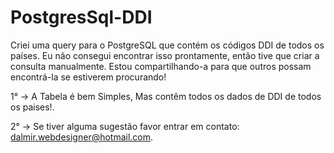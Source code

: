 # PostgresSql-DDI

Criei uma query para o PostgreSQL que contém os códigos DDI de todos os países. Eu não consegui encontrar isso prontamente, então tive que criar a consulta manualmente. Estou compartilhando-a para que outros possam encontrá-la se estiverem procurando!

1° -> A Tabela é bem Simples, Mas contêm todos os dados de DDI de todos os paises!.

2° -> Se tiver alguma sugestão favor entrar em contato: dalmir.webdesigner@hotmail.com.
